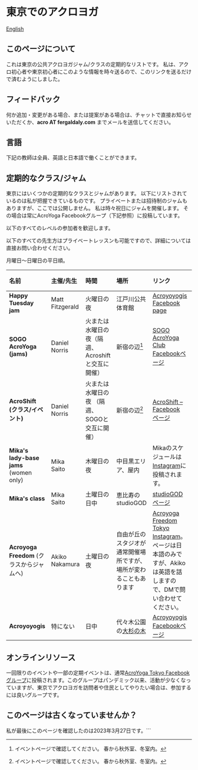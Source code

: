 # 東京でのアクロヨガ

[English](tokyo.html)

## このページについて

これは東京の公共アクロヨガジャム/クラスの定期的なリストです。
私は、アクロ初心者や東京初心者にこのような情報を時々送るので、このリンクを送るだけで済むようにしました。

## フィードバック

何か追加・変更がある場合、または提案がある場合は、チャットで直接お知らせいただくか、**acro AT fergaldaly.com** までメールを送信してください。

## 言語

下記の教師は全員、英語と日本語で働くことができます。

## 定期的なクラス/ジャム

東京にはいくつかの定期的なクラスとジャムがあります。
以下にリストされているのは私が把握できているものです。
プライベートまたは招待制のジャムもありますが、ここでは公開しません。
私は時々祝日にジャムを開催します。
その場合は常にAcroYoga Facebookグループ（下記参照）に投稿しています。

以下のすべてのレベルの参加者を歓迎します。

以下のすべての先生方はプライベートレッスンも可能ですので、詳細については直接お問い合わせください。

月曜日～日曜日の平日順。

|名前|主催/先生|時間|場所|リンク|備考|
|:---|:-----------|:---|:-------|:---|:----|
|**Happy Tuesday jam**| Matt Fitzgerald |火曜日の夜|江戸川公共体育館|[Acroyoyogis Facebook page](https://www.facebook.com/acroyoyogis)|
|**SOGO AcroYoga (jams)** | Daniel Norris | 火または水曜日の夜（隔週、Acroshiftと交互に開催） | 新宿の辺[^1] | [SOGO AcroYoga Club Facebookページ](https://www.facebook.com/groups/775712679249057) |
| **AcroShift (クラス/イベント)** | Daniel Norris | 火または水曜日の夜 （隔週、SOGOと交互に開催）| 新宿の辺[^1] | [AcroShift – Facebook ページ](https://www.facebook.com/acroshift) |
|**Mika's lady-base jams** (women only)|Mika Saito|木曜日の夜|中目黒エリア、屋内|Mikaのスケジュールは[Instagram](https://www.instagram.com/mikayoga.acro/)に投稿されます。|
|**Mika's class** | Mika Saito | 土曜日の日中 | 恵比寿のstudioGOD | [studioGODページ](https://www.studio-god.com/blog/11137/) |
|**Acroyoga Freedom** (クラスからジャムへ)|Akiko Nakamura|土曜日の夜|自由が丘のスタジオが通常開催場所ですが、場所が変わることもあります|[Acroyoga Freedom Tokyo Instagram](https://www.instagram.com/acroyogafreedomtokyo/)。ページは日本語のみですが、Akikoは英語を話しますので、DMで問い合わせてください。|
|**Acroyoyogis** | 特にない | 日中 | 代々木公園の<a href="https://goo.gl/maps/hjEZAWaZSV5nrmCF8">大杉の木</a> | <a href="https://www.facebook.com/acroyoyogis">Acroyoyogis Facebookページ</a> |

## オンラインリソース

一回限りのイベントや一部の定期イベントは、通常[AcroYoga Tokyo Facebookグループ](https://www.facebook.com/groups/acroyoga.tokyo)に投稿されます。このグループはパンデミック以来、活動が少なくなっていますが、東京でアクロヨガを訪問者や住民としてやりたい場合は、参加するには良いグループです。

## このページは古くなっていませんか？

私が最後にこのページを確認したのは2023年3月27日です。```

[^1]: イベントページで確認してください。 春から秋外室、冬室内。
